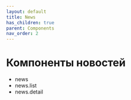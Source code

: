 ```yaml
---
layout: default
title: News
has_children: true
parent: Components
nav_order: 2
---
```


# Компоненты новостей

- news
- news.list
- news.detail

